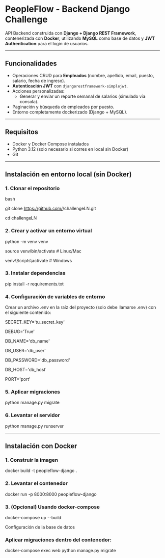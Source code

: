 # PeopleFlow - Backend Django Challenge

API Backend construida con **Django + Django REST Framework**, contenerizada con **Docker**, utilizando **MySQL** como base de datos y **JWT Authentication** para el login de usuarios.

---

## Funcionalidades

- Operaciones CRUD para **Empleados** (nombre, apellido, email, puesto, salario, fecha de ingreso).
- **Autenticación JWT** con `djangorestframework-simplejwt`.
- Acciones personalizadas:
  - Generar y enviar un reporte semanal de salarios (simulado vía consola).
- Paginación y búsqueda de empleados por puesto.
- Entorno completamente dockerizado (Django + MySQL).

---

## Requisitos

- Docker y Docker Compose instalados  
- Python 3.12 (solo necesario si corres en local sin Docker)  
- Git  

---

## Instalación en entorno local (sin Docker)

### 1. Clonar el repositorio
bash

git clone https://github.com/<tu-usuario>/challengeLN.git

cd challengeLN


### 2. Crear y activar un entorno virtual
python -m venv venv

source venv/bin/activate   # Linux/Mac

venv\Scripts\activate      # Windows

### 3. Instalar dependencias
pip install -r requirements.txt

### 4. Configuración de variables de entorno
Crear un archivo .env en la raíz del proyecto (solo debe llamarse .env) con el siguiente contenido:

SECRET_KEY='tu_secret_key'

DEBUG='True'

DB_NAME='db_name'

DB_USER='db_user'

DB_PASSWORD='db_password'

DB_HOST='db_host'

PORT='port'

### 5. Aplicar migraciones
python manage.py migrate

### 6. Levantar el servidor
python manage.py runserver

---

## Instalación con Docker

### 1. Construir la imagen
docker build -t peopleflow-django .

### 2. Levantar el contenedor
docker run -p 8000:8000 peopleflow-django

### 3. (Opcional) Usando docker-compose
docker-compose up --build

Configuración de la base de datos

### Aplicar migraciones dentro del contenedor:
docker-compose exec web python manage.py migrate
